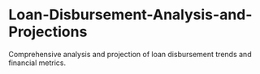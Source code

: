 # Loan-Disbursement-Analysis-and-Projections
Comprehensive analysis and projection of loan disbursement trends and financial metrics.
